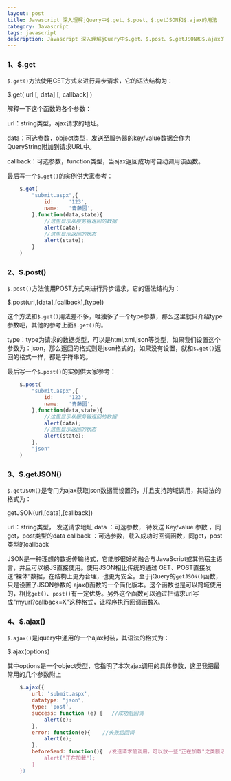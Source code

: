 ```yaml
---
layout: post
title: Javascript 深入理解jQuery中$.get、$.post、$.getJSON和$.ajax的用法
category: Javascript
tags: javascript
description: Javascript 深入理解jQuery中$.get、$.post、$.getJSON和$.ajax的用法
---
```


### 1、$.get

`$.get()`方法使用GET方式来进行异步请求，它的语法结构为：

$.get( url [, data] [, callback] )

解释一下这个函数的各个参数：

url：string类型，ajax请求的地址。

data：可选参数，object类型，发送至服务器的key/value数据会作为QueryString附加到请求URL中。

callback：可选参数，function类型，当ajax返回成功时自动调用该函数。

最后写一个`$.get()`的实例供大家参考：

```js
	$.get(
		"submit.aspx",{
			id:     '123',
			name:   '青藤园',
		},function(data,state){
			//这里显示从服务器返回的数据
			alert(data);
			//这里显示返回的状态
			alert(state);
		}
	)
```

### 2、$.post()

`$.post()`方法使用POST方式来进行异步请求，它的语法结构为：

$.post(url,[data],[callback],[type])

这个方法和`$.get()`用法差不多，唯独多了一个type参数，那么这里就只介绍type参数吧，其他的参考上面`$.get()`的。

type：type为请求的数据类型，可以是html,xml,json等类型，如果我们设置这个参数为：json，那么返回的格式则是json格式的，如果没有设置，就和`$.get()`返回的格式一样，都是字符串的。

最后写一个`$.post()`的实例供大家参考：

```js
	$.post(
		"submit.aspx",{
			id:     '123',
			name:   '青藤园',
		},function(data,state){
			//这里显示从服务器返回的数据
			alert(data);
			//这里显示返回的状态
			alert(state);
		},
		"json"
	)
```

### 3、$.getJSON()

`$.getJSON()`是专门为ajax获取json数据而设置的，并且支持跨域调用，其语法的格式为：

getJSON(url,[data],[callback])

url：string类型， 发送请求地址  data ：可选参数， 待发送 Key/value 参数 ，同get，post类型的data callback ：可选参数，载入成功时回调函数，同get，post类型的callback

JSON是一种理想的数据传输格式，它能够很好的融合与JavaScript或其他宿主语言，并且可以被JS直接使用。使用JSON相比传统的通过 GET、POST直接发送“裸体”数据，在结构上更为合理，也更为安全。至于jQuery的`getJSON()`函数，只是设置了JSON参数的 ajax()函数的一个简化版本。这个函数也是可以跨域使用的，相比`get()`、`post()`有一定优势。另外这个函数可以通过把请求url写 成"myurl?callback=X"这种格式，让程序执行回调函数X。

### 4、$.ajax()

`$.ajax()`是jquery中通用的一个ajax封装，其语法的格式为：

$.ajax(options)

其中options是一个object类型，它指明了本次ajax调用的具体参数，这里我把最常用的几个参数附上

```js
	$.ajax({
		url: 'submit.aspx',
		datatype: "json",
		type: 'post',
		success: function (e) {   //成功后回调
			alert(e);
		},
		error: function(e){    //失败后回调
			alert(e);
		},
		beforeSend: function(){  /发送请求前调用，可以放一些"正在加载"之类额话
			alert("正在加载");
		}
	})
```